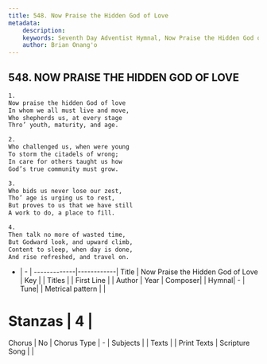 ```yaml
---
title: 548. Now Praise the Hidden God of Love
metadata:
    description: 
    keywords: Seventh Day Adventist Hymnal, Now Praise the Hidden God of Love, , 
    author: Brian Onang'o
---
```



## 548. NOW PRAISE THE HIDDEN GOD OF LOVE

```txt
1.
Now praise the hidden God of love
In whom we all must live and move,
Who shepherds us, at every stage
Thro’ youth, maturity, and age.

2.
Who challenged us, when were young
To storm the citadels of wrong;
In care for others taught us how
God’s true community must grow.

3.
Who bids us never lose our zest,
Tho’ age is urging us to rest,
But proves to us that we have still
A work to do, a place to fill.

4.
Then talk no more of wasted time,
But Godward look, and upward climb,
Content to sleep, when day is done,
And rise refreshed, and travel on.
```

- |   -  |
-------------|------------|
Title | Now Praise the Hidden God of Love |
Key |  |
Titles |  |
First Line |  |
Author | 
Year | 
Composer|  |
Hymnal|  - |
Tune|  |
Metrical pattern | |
# Stanzas | 4 |
Chorus | No |
Chorus Type | - |
Subjects |  |
Texts |  |
Print Texts | 
Scripture Song |  |
  
